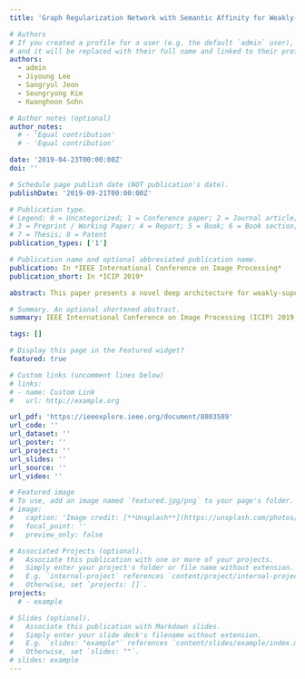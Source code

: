 ```yaml
---
title: 'Graph Regularization Network with Semantic Affinity for Weakly-supervised Temporal Action Localization'

# Authors
# If you created a profile for a user (e.g. the default `admin` user), write the username (folder name) here
# and it will be replaced with their full name and linked to their profile.
authors:
  - admin
  - Jiyoung Lee
  - Sangryul Jeon
  - Seungryong Kim
  - Kwanghoon Sohn

# Author notes (optional)
author_notes:
  # - 'Equal contribution'
  # - 'Equal contribution'

date: '2019-04-23T00:00:00Z'
doi: ''

# Schedule page publish date (NOT publication's date).
publishDate: '2019-09-21T00:00:00Z'

# Publication type.
# Legend: 0 = Uncategorized; 1 = Conference paper; 2 = Journal article;
# 3 = Preprint / Working Paper; 4 = Report; 5 = Book; 6 = Book section;
# 7 = Thesis; 8 = Patent
publication_types: ['1']

# Publication name and optional abbreviated publication name.
publication: In *IEEE International Conference on Image Processing*
publication_short: In *ICIP 2019*

abstract: This paper presents a novel deep architecture for weakly-supervised temporal action localization that not only generates segment-level action responses but also propagates segment-level responses to the neighborhood in a form of graph Laplacian regularization. Specifically, our approach consists of two sub-modules; a class activation module to estimate the action score map over time through the action classifiers, and a graph regularization module to refine the estimated action score map by solving a quadratic programming problem with the predicted segment-level semantic affinities. Since these two modules are integrated with fully differentiable layers, the proposed networks can be jointly trained in an end-to-end manner. Experimental results on Thumos14 and ActivityNet1.2 demonstrate that the proposed method provides outstanding performances in weakly-supervised temporal action localization.

# Summary. An optional shortened abstract.
summary: IEEE International Conference on Image Processing (ICIP) 2019

tags: []

# Display this page in the Featured widget?
featured: true

# Custom links (uncomment lines below)
# links:
# - name: Custom Link
#   url: http://example.org

url_pdf: 'https://ieeexplore.ieee.org/document/8803589'
url_code: ''
url_dataset: ''
url_poster: ''
url_project: ''
url_slides: ''
url_source: ''
url_video: ''

# Featured image
# To use, add an image named `featured.jpg/png` to your page's folder.
# image:
#   caption: 'Image credit: [**Unsplash**](https://unsplash.com/photos/pLCdAaMFLTE)'
#   focal_point: ''
#   preview_only: false

# Associated Projects (optional).
#   Associate this publication with one or more of your projects.
#   Simply enter your project's folder or file name without extension.
#   E.g. `internal-project` references `content/project/internal-project/index.md`.
#   Otherwise, set `projects: []`.
projects:
  # - example

# Slides (optional).
#   Associate this publication with Markdown slides.
#   Simply enter your slide deck's filename without extension.
#   E.g. `slides: "example"` references `content/slides/example/index.md`.
#   Otherwise, set `slides: ""`.
# slides: example
---
```


<!-- {{% callout note %}}
Click the _Cite_ button above to demo the feature to enable visitors to import publication metadata into their reference management software.
{{% /callout %}} -->

<!-- {{% callout note %}}
Create your slides in Markdown - click the _Slides_ button to check out the example.
{{% /callout %}} -->

<!-- Supplementary notes can be added here, including [code, math, and images](https://wowchemy.com/docs/writing-markdown-latex/). -->
